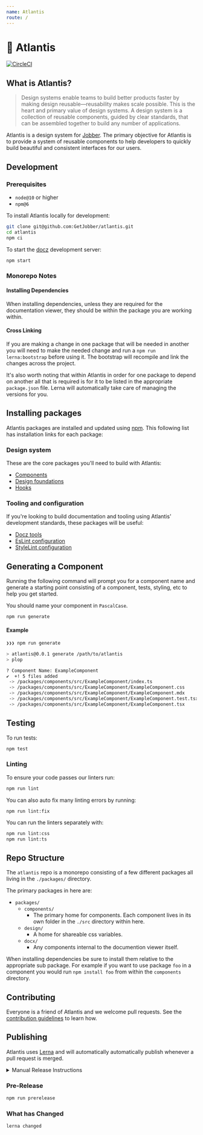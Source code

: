 ```yaml
---
name: Atlantis
route: /
---
```


# 🔱 Atlantis

[![CircleCI](https://circleci.com/gh/GetJobber/atlantis/tree/master.svg?style=svg&circle-token=3f1b0343273ef589350516e23713e81c8c3ac094)](https://circleci.com/gh/GetJobber/atlantis/tree/master)

## What is Atlantis?

> Design systems enable teams to build better products faster by making design
> reusable—reusability makes scale possible. This is the heart and primary value
> of design systems. A design system is a collection of reusable components,
> guided by clear standards, that can be assembled together to build any number
> of applications.

Atlantis is a design system for [Jobber](https://getjobber.com). The primary
objective for Atlantis is to provide a system of reusable components to help
developers to quickly build beautiful and consistent interfaces for our users.

## Development

### Prerequisites

- `node@10` or higher
- `npm@6`

To install Atlantis locally for development:

```sh
git clone git@github.com:GetJobber/atlantis.git
cd atlantis
npm ci
```

To start the [docz](https://www.docz.site/) development server:

```sh
npm start
```

### Monorepo Notes

#### Installing Dependencies

When installing dependencies, unless they are required for the documentation
viewer, they should be within the package you are working within.

#### Cross Linking

If you are making a change in one package that will be needed in another you
will need to make the needed change and run a `npm run lerna:bootstrap` before
using it. The bootstrap will recompile and link the changes across the project.

It's also worth noting that within Atlantis in order for one package to depend
on another all that is required is for it to be listed in the appropriate
`package.json` file. Lerna will automatically take care of managing the versions
for you.

## Installing packages

Atlantis packages are installed and updated using [npm](https://www.npmjs.com/).
This following list has installation links for each package:

### Design system

These are the core packages you'll need to build with Atlantis:

- [Components](/packages/components)
- [Design foundations](/packages/design)
- [Hooks](/packages/hooks)

### Tooling and configuration

If you're looking to build documentation and tooling using Atlantis' development
standards, these packages will be useful:

- [Docz tools](/packages/docz-tools)
- [EsLint configuration](/packages/eslint-config)
- [StyleLint configuration](/packages/stylelint-config)

## Generating a Component

Running the following command will prompt you for a component name and generate
a starting point consisting of a component, tests, styling, etc to help you get
started.

You should name your component in `PascalCase`.

```sh
npm run generate
```

#### Example

```sh
❯❯❯ npm run generate

> atlantis@0.0.1 generate /path/to/atlantis
> plop

? Component Name: ExampleComponent
✔  +! 5 files added
 -> /packages/components/src/ExampleComponent/index.ts
 -> /packages/components/src/ExampleComponent/ExampleComponent.css
 -> /packages/components/src/ExampleComponent/ExampleComponent.mdx
 -> /packages/components/src/ExampleComponent/ExampleComponent.test.tsx
 -> /packages/components/src/ExampleComponent/ExampleComponent.tsx
```

## Testing

To run tests:

```sh
npm test
```

### Linting

To ensure your code passes our linters run:

```sh
npm run lint
```

You can also auto fix many linting errors by running:

```
npm run lint:fix
```

You can run the linters separately with:

```sh
npm run lint:css
npm run lint:ts
```

## Repo Structure

The `atlantis` repo is a monorepo consisting of a few different packages all
living in the `./packages/` directory.

The primary packages in here are:

- `packages/`
  - `components/`
    - The primary home for components. Each component lives in its own folder in
      the `./src` directory within here.
  - `design/`
    - A home for shareable css variables.
  - `docx/`
    - Any components internal to the documention viewer itself.

When installing dependencies be sure to install them relative to the appropriate
sub package. For example if you want to use package `foo` in a component you
would run `npm install foo` from within the `components` directory.

## Contributing

Everyone is a friend of Atlantis and we welcome pull requests. See the
[contribution guidelines](/CONTRIBUTING.md) to learn how.

## Publishing

Atlantis uses [Lerna](https://github.com/lerna/lerna) and will automatically
automatically publish whenever a pull request is merged.

<details>
<summary>Manual Release Instructions</summary>
<p>Follow <a href="https://semver.org" target="_blank">semver</a> when choosing versions.</p>
<code>npm run release-the-kraken</code>
</details>

### Pre-Release

```sh
npm run prerelease
```

### What has Changed

```sh
lerna changed
```
